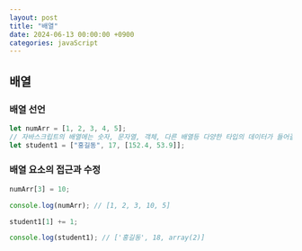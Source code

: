 ```yaml
---
layout: post
title: "배열"
date: 2024-06-13 00:00:00 +0900
categories: javaScript
---
```


<!--
    ## 배열
    ### 배열 선언
    ### 배열 요소의 접근과 수정

    ## 배열 객체
    ### 속성
    ### 메서드
-->

## 배열

### 배열 선언

```javascript
let numArr = [1, 2, 3, 4, 5];
// 자바스크립트의 배열에는 숫자, 문자열, 객체, 다른 배열등 다양한 타입의 데이터가 들어갈 수 있음
let student1 = ["홍길동", 17, [152.4, 53.9]];
```

### 배열 요소의 접근과 수정

```javascript
numArr[3] = 10;

console.log(numArr); // [1, 2, 3, 10, 5]

student1[1] += 1;

console.log(student1); // ['홍길동', 18, array(2)]
```
